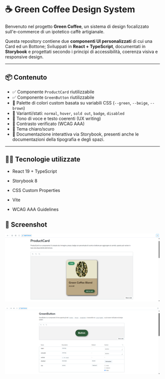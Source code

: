 # ☕ Green Coffee Design System

Benvenuto nel progetto **Green Coffee**, un sistema di design focalizzato sull'e-commerce di un ipotetico caffè artigianale.

Questa repository contiene due **componenti UI personalizzati** di cui una Card ed un Bottone;
Sviluppati in **React + TypeScript**, documentati in **Storybook** e progettati secondo i principi di accessibilità, coerenza visiva e responsive design.

---

## 📦 Contenuto

- ✅ Componente `ProductCard` riutilizzabile
- ✅ Componente `GreenButton` riutilizzabile
- 🎨 Palette di colori custom basata su variabili CSS (`--green`, `--beige`, `--brown`)
- 🧩 Varianti/stati: `normal`, `hover`, `sold out`, `badge`, `disabled`
- 💬 Tono di voce e testo coerenti (UX writing)
- 🔎 Contrasto verificato (WCAG AAA)
- 🌙 Tema chiaro/scuro
- 🧪 Documentazione interattiva via Storybook, presenti anche le documentazioni della tipografia e
  degli spazi.

---

## 🧑‍💻 Tecnologie utilizzate

- React 19 + TypeScript

- Storybook 8

- CSS Custom Properties

- Vite

- WCAG AAA Guidelines

## 📸 Screenshot

![Anteprima della Product Card su Storybook](./public/productCard.png)

![Anteprima del Green Button su Storybook](./public/button.png)
